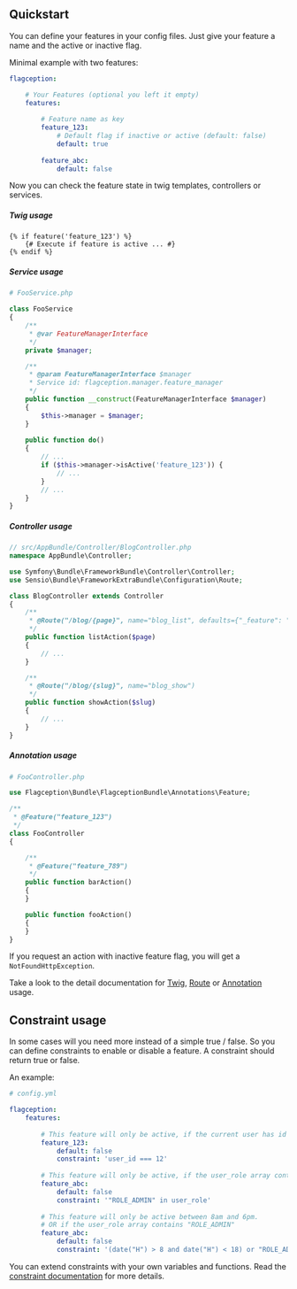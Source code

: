 Quickstart
-------------------------
You can define your features in your config files. Just give your feature a name and the active or inactive flag.

Minimal example with two features:

```yml
flagception:

    # Your Features (optional you left it empty)
    features:
    
        # Feature name as key
        feature_123:
            # Default flag if inactive or active (default: false)
            default: true
            
        feature_abc:
            default: false
```

Now you can check the feature state in twig templates, controllers or services.

##### Twig usage
```twig
{% if feature('feature_123') %}
    {# Execute if feature is active ... #}
{% endif %}
```

##### Service usage
```php
# FooService.php

class FooService
{
    /**
     * @var FeatureManagerInterface
     */
    private $manager;

    /**
     * @param FeatureManagerInterface $manager
     * Service id: flagception.manager.feature_manager
     */
    public function __construct(FeatureManagerInterface $manager)
    {
        $this->manager = $manager;
    }
    
    public function do()
    {
        // ...
        if ($this->manager->isActive('feature_123')) {
            // ...
        }
        // ...
    }
}
```

##### Controller usage
```php
// src/AppBundle/Controller/BlogController.php
namespace AppBundle\Controller;

use Symfony\Bundle\FrameworkBundle\Controller\Controller;
use Sensio\Bundle\FrameworkExtraBundle\Configuration\Route;

class BlogController extends Controller
{
    /**
     * @Route("/blog/{page}", name="blog_list", defaults={"_feature": "feature_123"})
     */
    public function listAction($page)
    {
        // ...
    }

    /**
     * @Route("/blog/{slug}", name="blog_show")
     */
    public function showAction($slug)
    {
        // ...
    }
}
```

##### Annotation usage
```php
# FooController.php

use Flagception\Bundle\FlagceptionBundle\Annotations\Feature;

/**
 * @Feature("feature_123")
 */
class FooController
{

    /**
     * @Feature("feature_789")
     */
    public function barAction()
    {
    }

    public function fooAction()
    {
    }
}
```

If you request an action with inactive feature flag, you will get a `NotFoundHttpException`.

Take a look to the detail documentation for [Twig](twig.md), [Route](route.md) or [Annotation](annotation.md) usage.

Constraint usage
-------------------------
In some cases will you need more instead of a simple true / false. So you can define constraints to enable or disable a feature.
A constraint should return true or false.

An example:

```yml
# config.yml

flagception:
    features:      
    
        # This feature will only be active, if the current user has id 12
        feature_123:
            default: false
            constraint: 'user_id === 12'     
            
        # This feature will only be active, if the user_role array contains "ROLE_ADMIN"
        feature_abc:
            default: false
            constraint: '"ROLE_ADMIN" in user_role'   
                    
        # This feature will only be active between 8am and 6pm.
        # OR if the user_role array contains "ROLE_ADMIN"
        feature_abc:
            default: false
            constraint: '(date("H") > 8 and date("H") < 18) or "ROLE_ADMIN" in user_role'
```

You can extend constraints with your own variables and functions. Read the [constraint documentation](constraint.md) for more details.
